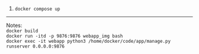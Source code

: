 1. `docker compose up`
<hr>

Notes:  
`docker build `  
`docker run -itd -p 9876:9876 webapp_img bash`  
`docker exec -it webapp python3 /home/docker/code/app/manage.py runserver 0.0.0.0:9876`
